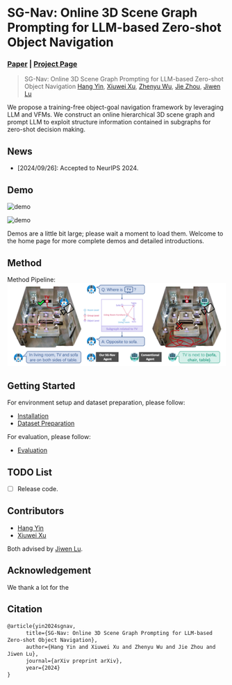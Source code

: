 # SG-Nav: Online 3D Scene Graph Prompting for LLM-based Zero-shot Object Navigation
### [Paper](https://arxiv.org/) | [Project Page](https://bagh2178.github.io/SG-Nav/)

> SG-Nav: Online 3D Scene Graph Prompting for LLM-based Zero-shot Object Navigation
> [Hang Yin](https://bagh2178.github.io/), [Xiuwei Xu](https://xuxw98.github.io/), [Zhenyu Wu](https://gary3410.github.io/), [Jie Zhou](https://scholar.google.com/citations?user=6a79aPwAAAAJ&hl=en&authuser=1), [Jiwen Lu](http://ivg.au.tsinghua.edu.cn/Jiwen_Lu/)


We propose a training-free object-goal navigation framework by leveraging LLM and VFMs. We construct an online hierarchical 3D scene graph and prompt LLM to exploit structure information contained in subgraphs for zero-shot decision making.


## News
- [2024/09/26]: Accepted to NeurIPS 2024.


## Demo
![demo](./assets/demo1.gif)

![demo](./assets/demo2.gif)

Demos are a little bit large; please wait a moment to load them. Welcome to the home page for more complete demos and detailed introductions.


## Method 

Method Pipeline:
![overview](./assets/pipeline.png)

## Getting Started
For environment setup and dataset preparation, please follow:
* [Installation](./docs/installation.md)
* [Dataset Preparation](./docs/dataset_preparation.md)

For evaluation, please follow:
* [Evaluation](./docs/run.md)



## TODO List
- [ ] Release code.

## Contributors
- [Hang Yin](https://bagh2178.github.io/)
- [Xiuwei Xu](https://xuxw98.github.io/)

Both advised by [Jiwen Lu](https://ivg.au.tsinghua.edu.cn/Jiwen_Lu/).

## Acknowledgement
We thank a lot for the 


## Citation
```
@article{yin2024sgnav, 
      title={SG-Nav: Online 3D Scene Graph Prompting for LLM-based Zero-shot Object Navigation}, 
      author={Hang Yin and Xiuwei Xu and Zhenyu Wu and Jie Zhou and Jiwen Lu},
      journal={arXiv preprint arXiv},
      year={2024}
}
```
